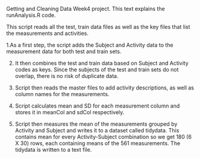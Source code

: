 
Getting and Cleaning Data Week4 project. 
This text explains the runAnalysis.R code.

This script reads all the test, train data files as well as the key files that list the measurements and activities.

1.As a first step, the script adds the Subject and Activity data to the measurement data for both test and train sets.

2. It then combines the test and train data based on Subject and Activity codes as keys. Since the subjects of the test and train sets do not overlap, there is no risk of duplicate data.

3. Script then reads the master files to add activity descriptions, as well as column names for the measurements.

4. Script calculates mean and SD for each measurement column and stores it in meanCol and sdCol respectively.

5. Script then measures the mean of the measurements grouped by Activity and Subject and writes it to a dataset called tidydata. This contains mean for every Activity-Subject combination so we get 180 (6 X 30) rows, each containing means of the 561 measurements. The tidydata is written to a text file. 
